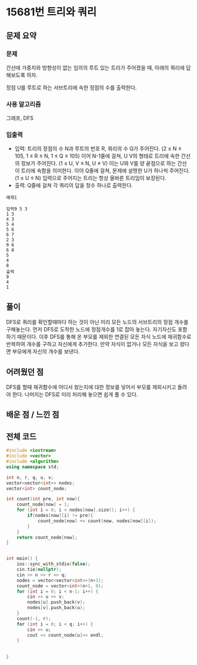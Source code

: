 
# 15681번 트리와 쿼리

## 문제 요약
### 문제
간선에 가중치와 방향성이 없는 임의의 루트 있는 트리가 주어졌을 때, 아래의 쿼리에 답해보도록 하자.

정점 U를 루트로 하는 서브트리에 속한 정점의 수를 출력한다.

### 사용 알고리즘
그래프, DFS

### 입출력
- 입력: 트리의 정점의 수 N과 루트의 번호 R, 쿼리의 수 Q가 주어진다. (2 ≤ N ≤ 105, 1 ≤ R ≤ N, 1 ≤ Q ≤ 105)
이어 N-1줄에 걸쳐, U V의 형태로 트리에 속한 간선의 정보가 주어진다. (1 ≤ U, V ≤ N, U ≠ V)
이는 U와 V를 양 끝점으로 하는 간선이 트리에 속함을 의미한다.
이어 Q줄에 걸쳐, 문제에 설명한 U가 하나씩 주어진다. (1 ≤ U ≤ N)
입력으로 주어지는 트리는 항상 올바른 트리임이 보장된다.
- 출력: Q줄에 걸쳐 각 쿼리의 답을 정수 하나로 출력한다.
```
예제1

입력9 5 3
1 3
4 3
5 4
5 6
6 7
2 3
9 6
6 8
5
4
8
출력
9
4
1
```
## 풀이
DFS로 쿼리를 확인할때마다 하는 것이 아닌 미리 모든 노드의 서브트리의 정점 개수를 구해놓는다. 먼저 DFS로 도착한 노드에 정점개수를 1로 잡아 놓는다. 자기자신도 포함하기 때문이다. 이후 DFS를 통해 온 부모를 제외한 연결된 모든 자식 노드에 재귀함수로 반복하여 개수를 구하고 자신에게 추가한다. 만약 자식이 없거나 모든 자식을 보고 왔다면 부모에게 자신의 개수를 보낸다.

## 어려웠던 점
DFS를 할때 재귀함수에 어디서 왔는지에 대한 정보를 넣어서 부모를 제외시키고 돌려야 한다. 나머지는 DFS로 미리 처리해 놓으면 쉽게 풀 수 있다.

## 배운 점 / 느낀 점


## 전체 코드
```cpp
#include <iostream>
#include <vector>
#include <algorithm>
using namespace std;

int n, r, q, u, v;
vector<vector<int>> nodes;
vector<int> count_node;

int count(int pre, int now){
    count_node[now] = 1;
    for (int i = 0; i < nodes[now].size(); i++) {
        if(nodes[now][i] != pre){
            count_node[now] += count(now, nodes[now][i]);
        }
    }
    return count_node[now];
}


int main() {
    ios::sync_with_stdio(false);
    cin.tie(nullptr);
    cin >> n >> r >> q;
    nodes = vector<vector<int>>(n+1);
    count_node = vector<int>(n+1, 0);
    for (int i = 0; i < n-1; i++) {
        cin >> u >> v;
        nodes[u].push_back(v);
        nodes[v].push_back(u);
    }
    count(-1, r);
    for (int i = 0; i < q; i++) {
        cin >> u;
        cout << count_node[u]<< endl;
    }
    
    
}
```
